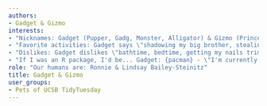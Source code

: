 ```yaml
---
authors:
- Gadget & Gizmo
interests:
- "Nicknames: Gadget (Pupper, Gadg, Monster, Alligator) & Gizmo (Princess Gizmarelda, Senior Eyebrows, Pig burrito, Peanut, the nut)"
- "Favorite activities: Gadget says \"shadowing my big brother, stealing slippers, chasing bees.\" Gizmo enjoys \"people-watching (and secretly judging), handing out citations for disobeying rules in my own rulebook, racking up vet bills.\""
- "Dislikes: Gadget dislikes \"bathtime, bedtime, getting my nails trimmed,\" & Gizmo dislikes \"unorderly behavior, peanut bugs, my baby brother (but he's making progress), going to the vet\""
- "If I was an R package, I'd be... Gadget: {pacman} - \"I'm currently installing new command packages and learning how to load installed ones.\" Gizmo: {remedy} - \"I create my own rules and commands, that only I am privy to...\""
role: "Our humans are: Ronnie & Lindsay Bailey-Steinitz"
title: Gadget & Gizmo
user_groups:
- Pets of UCSB TidyTuesday
---
```

